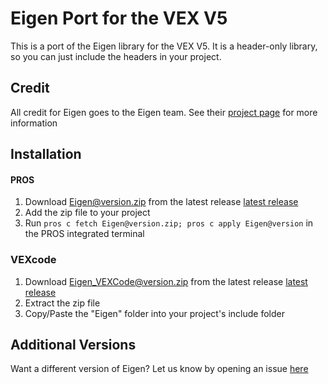# Eigen Port for the VEX V5

This is a port of the Eigen library for the VEX V5. It is a header-only library, so you can just include the headers in your project.

## Credit

All credit for Eigen goes to the Eigen team. See their [project page](https://eigen.tuxfamily.org/index.php?title=Main_Page) for more information

## Installation

#### PROS

1. Download Eigen@version.zip from the latest release [latest release](github.com/LemLib/Eigen/releases/latest)
2. Add the zip file to your project
3. Run `pros c fetch Eigen@version.zip; pros c apply Eigen@version` in the PROS integrated terminal

### VEXcode

1. Download Eigen_VEXCode@version.zip from the latest release [latest release](github.com/LemLib/Eigen/releases/latest)
2. Extract the zip file
3. Copy/Paste the "Eigen" folder into your project's include folder

## Additional Versions

Want a different version of Eigen? Let us know by opening an issue [here](github.com/LemLib/Eigen/issues/new)
